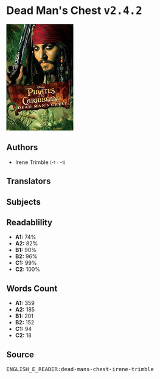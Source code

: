 # Dead Man's Chest <kbd>v2.4.2</kbd>

![](./cover.medium.jpg "")

## Authors


 - Irene Trimble <small>(-1 - -1)</small>

## Translators



## Subjects



## Readablility


 - **A1:** 74%
 - **A2:** 82%
 - **B1:** 90%
 - **B2:** 96%
 - **C1:** 99%
 - **C2:** 100%

## Words Count


 - **A1:** 359
 - **A2:** 185
 - **B1:** 201
 - **B2:** 152
 - **C1:** 94
 - **C2:** 18

## Source


<kbd>ENGLISH_E_READER:dead-mans-chest-irene-trimble</kbd>
